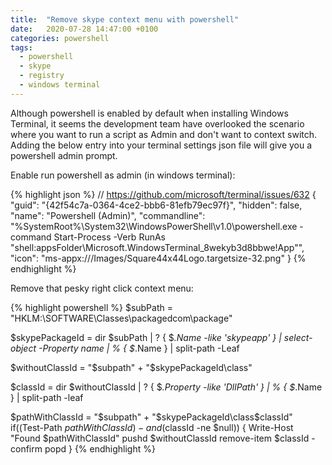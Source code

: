 ```yaml
---
title:  "Remove skype context menu with powershell"
date:   2020-07-28 14:47:00 +0100
categories: powershell
tags: 
  - powershell
  - skype
  - registry
  - windows terminal
---
```


Although powershell is enabled by default when installing Windows Terminal, it seems the development team have overlooked the scenario where you want to run a script as Admin and don't want to context switch. Adding the below entry into your terminal settings json file will give you a powershell admin prompt.

Enable run powershell as admin (in windows terminal):

{% highlight json %}
// https://github.com/microsoft/terminal/issues/632
{
    "guid": "{42f54c7a-0364-4ce2-bbb6-81efb79ec97f}",
    "hidden": false,
    "name": "Powershell (Admin)",
    "commandline": "%SystemRoot%\\System32\\WindowsPowerShell\\v1.0\\powershell.exe -command Start-Process -Verb RunAs \"shell:appsFolder\\Microsoft.WindowsTerminal_8wekyb3d8bbwe!App\"",
    "icon": "ms-appx:///Images/Square44x44Logo.targetsize-32.png"
}
{% endhighlight %}

Remove that pesky right click context menu:

{% highlight powershell %}
$subPath = "HKLM:\SOFTWARE\Classes\packagedcom\package\"

$skypePackageId = 
    dir $subPath | 
    ? { $_.Name -like '*skypeapp*' } | 
    select-object -Property name | 
    % { $_.Name } | 
    split-path -Leaf

$withoutClassId = "$subpath" + "$skypePackageId\class\"

$classId = 
    dir $withoutClassId | 
    ? { $_.Property -like '*DllPath*' } | 
    % { $_.Name } |
    split-path -leaf    

$pathWithClassId = "$subpath" + "$skypePackageId\class\$classId"
if((Test-Path $pathWithClassId) -and ($classId -ne $null))
{
    Write-Host "Found $pathWithClassId"
    pushd $withoutClassId
    remove-item $classId -confirm
    popd
}
{% endhighlight %}